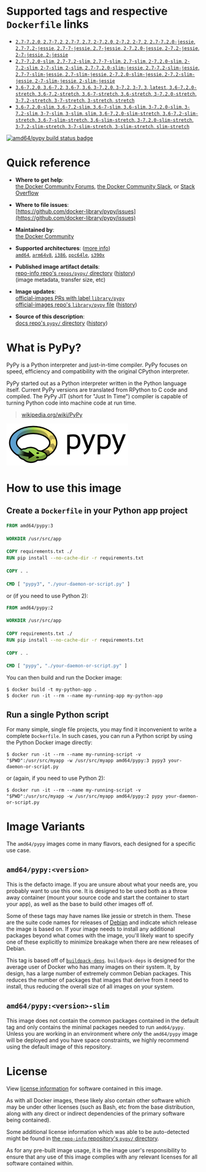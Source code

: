 <!--

********************************************************************************

WARNING:

    DO NOT EDIT "pypy/README.md"

    IT IS AUTO-GENERATED

    (from the other files in "pypy/" combined with a set of templates)

********************************************************************************

-->

# Supported tags and respective `Dockerfile` links

-	[`2.7-7.2.0`, `2.7-7.2`, `2.7-7`, `2.7`, `2-7.2.0`, `2-7.2`, `2-7`, `2`, `2.7-7.2.0-jessie`, `2.7-7.2-jessie`, `2.7-7-jessie`, `2.7-jessie`, `2-7.2.0-jessie`, `2-7.2-jessie`, `2-7-jessie`, `2-jessie`](https://github.com/docker-library/pypy/blob/fe45a19bcc5661340cfba1feb8d4646484cccfe2/2.7/Dockerfile)
-	[`2.7-7.2.0-slim`, `2.7-7.2-slim`, `2.7-7-slim`, `2.7-slim`, `2-7.2.0-slim`, `2-7.2-slim`, `2-7-slim`, `2-slim`, `2.7-7.2.0-slim-jessie`, `2.7-7.2-slim-jessie`, `2.7-7-slim-jessie`, `2.7-slim-jessie`, `2-7.2.0-slim-jessie`, `2-7.2-slim-jessie`, `2-7-slim-jessie`, `2-slim-jessie`](https://github.com/docker-library/pypy/blob/fe45a19bcc5661340cfba1feb8d4646484cccfe2/2.7/slim/Dockerfile)
-	[`3.6-7.2.0`, `3.6-7.2`, `3.6-7`, `3.6`, `3-7.2.0`, `3-7.2`, `3-7`, `3`, `latest`, `3.6-7.2.0-stretch`, `3.6-7.2-stretch`, `3.6-7-stretch`, `3.6-stretch`, `3-7.2.0-stretch`, `3-7.2-stretch`, `3-7-stretch`, `3-stretch`, `stretch`](https://github.com/docker-library/pypy/blob/fe45a19bcc5661340cfba1feb8d4646484cccfe2/3.6/Dockerfile)
-	[`3.6-7.2.0-slim`, `3.6-7.2-slim`, `3.6-7-slim`, `3.6-slim`, `3-7.2.0-slim`, `3-7.2-slim`, `3-7-slim`, `3-slim`, `slim`, `3.6-7.2.0-slim-stretch`, `3.6-7.2-slim-stretch`, `3.6-7-slim-stretch`, `3.6-slim-stretch`, `3-7.2.0-slim-stretch`, `3-7.2-slim-stretch`, `3-7-slim-stretch`, `3-slim-stretch`, `slim-stretch`](https://github.com/docker-library/pypy/blob/fe45a19bcc5661340cfba1feb8d4646484cccfe2/3.6/slim/Dockerfile)

[![amd64/pypy build status badge](https://img.shields.io/jenkins/s/https/doi-janky.infosiftr.net/job/multiarch/job/amd64/job/pypy.svg?label=amd64/pypy%20%20build%20job)](https://doi-janky.infosiftr.net/job/multiarch/job/amd64/job/pypy/)

# Quick reference

-	**Where to get help**:  
	[the Docker Community Forums](https://forums.docker.com/), [the Docker Community Slack](https://blog.docker.com/2016/11/introducing-docker-community-directory-docker-community-slack/), or [Stack Overflow](https://stackoverflow.com/search?tab=newest&q=docker)

-	**Where to file issues**:  
	[https://github.com/docker-library/pypy/issues](https://github.com/docker-library/pypy/issues)

-	**Maintained by**:  
	[the Docker Community](https://github.com/docker-library/pypy)

-	**Supported architectures**: ([more info](https://github.com/docker-library/official-images#architectures-other-than-amd64))  
	[`amd64`](https://hub.docker.com/r/amd64/pypy/), [`arm64v8`](https://hub.docker.com/r/arm64v8/pypy/), [`i386`](https://hub.docker.com/r/i386/pypy/), [`ppc64le`](https://hub.docker.com/r/ppc64le/pypy/), [`s390x`](https://hub.docker.com/r/s390x/pypy/)

-	**Published image artifact details**:  
	[repo-info repo's `repos/pypy/` directory](https://github.com/docker-library/repo-info/blob/master/repos/pypy) ([history](https://github.com/docker-library/repo-info/commits/master/repos/pypy))  
	(image metadata, transfer size, etc)

-	**Image updates**:  
	[official-images PRs with label `library/pypy`](https://github.com/docker-library/official-images/pulls?q=label%3Alibrary%2Fpypy)  
	[official-images repo's `library/pypy` file](https://github.com/docker-library/official-images/blob/master/library/pypy) ([history](https://github.com/docker-library/official-images/commits/master/library/pypy))

-	**Source of this description**:  
	[docs repo's `pypy/` directory](https://github.com/docker-library/docs/tree/master/pypy) ([history](https://github.com/docker-library/docs/commits/master/pypy))

# What is PyPy?

PyPy is a Python interpreter and just-in-time compiler. PyPy focuses on speed, efficiency and compatibility with the original CPython interpreter.

PyPy started out as a Python interpreter written in the Python language itself. Current PyPy versions are translated from RPython to C code and compiled. The PyPy JIT (short for "Just In Time") compiler is capable of turning Python code into machine code at run time.

> [wikipedia.org/wiki/PyPy](https://en.wikipedia.org/wiki/PyPy)

![logo](https://raw.githubusercontent.com/docker-library/docs/ff804ee81e3f94dab5cd207a0a0504e5e67606dd/pypy/logo.png)

# How to use this image

## Create a `Dockerfile` in your Python app project

```dockerfile
FROM amd64/pypy:3

WORKDIR /usr/src/app

COPY requirements.txt ./
RUN pip install --no-cache-dir -r requirements.txt

COPY . .

CMD [ "pypy3", "./your-daemon-or-script.py" ]
```

or (if you need to use Python 2):

```dockerfile
FROM amd64/pypy:2

WORKDIR /usr/src/app

COPY requirements.txt ./
RUN pip install --no-cache-dir -r requirements.txt

COPY . .

CMD [ "pypy", "./your-daemon-or-script.py" ]
```

You can then build and run the Docker image:

```console
$ docker build -t my-python-app .
$ docker run -it --rm --name my-running-app my-python-app
```

## Run a single Python script

For many simple, single file projects, you may find it inconvenient to write a complete `Dockerfile`. In such cases, you can run a Python script by using the Python Docker image directly:

```console
$ docker run -it --rm --name my-running-script -v "$PWD":/usr/src/myapp -w /usr/src/myapp amd64/pypy:3 pypy3 your-daemon-or-script.py
```

or (again, if you need to use Python 2):

```console
$ docker run -it --rm --name my-running-script -v "$PWD":/usr/src/myapp -w /usr/src/myapp amd64/pypy:2 pypy your-daemon-or-script.py
```

# Image Variants

The `amd64/pypy` images come in many flavors, each designed for a specific use case.

## `amd64/pypy:<version>`

This is the defacto image. If you are unsure about what your needs are, you probably want to use this one. It is designed to be used both as a throw away container (mount your source code and start the container to start your app), as well as the base to build other images off of.

Some of these tags may have names like jessie or stretch in them. These are the suite code names for releases of [Debian](https://wiki.debian.org/DebianReleases) and indicate which release the image is based on. If your image needs to install any additional packages beyond what comes with the image, you'll likely want to specify one of these explicitly to minimize breakage when there are new releases of Debian.

This tag is based off of [`buildpack-deps`](https://hub.docker.com/_/buildpack-deps/). `buildpack-deps` is designed for the average user of Docker who has many images on their system. It, by design, has a large number of extremely common Debian packages. This reduces the number of packages that images that derive from it need to install, thus reducing the overall size of all images on your system.

## `amd64/pypy:<version>-slim`

This image does not contain the common packages contained in the default tag and only contains the minimal packages needed to run `amd64/pypy`. Unless you are working in an environment where *only* the `amd64/pypy` image will be deployed and you have space constraints, we highly recommend using the default image of this repository.

# License

View [license information](https://bitbucket.org/pypy/pypy/src/c3ff0dd6252b6ba0d230f3624dbb4aab8973a1d0/LICENSE?at=default) for software contained in this image.

As with all Docker images, these likely also contain other software which may be under other licenses (such as Bash, etc from the base distribution, along with any direct or indirect dependencies of the primary software being contained).

Some additional license information which was able to be auto-detected might be found in [the `repo-info` repository's `pypy/` directory](https://github.com/docker-library/repo-info/tree/master/repos/pypy).

As for any pre-built image usage, it is the image user's responsibility to ensure that any use of this image complies with any relevant licenses for all software contained within.
